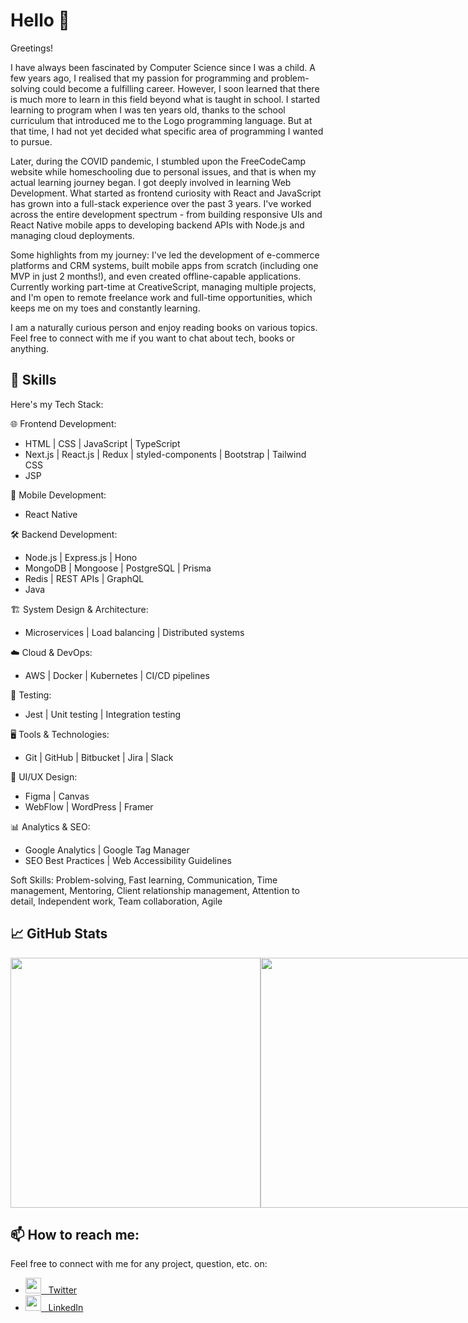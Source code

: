 <!--
**Krrish105/Krrish105** is a ✨ _special_ ✨ repository because its `README.md` (this file) appears on your GitHub profile.

Here are some ideas to get you started:

- 🔭 I’m currently working on ...
- 🌱 I’m currently learning ...
- 👯 I’m looking to collaborate on ...
- 🤔 I’m looking for help with ...
- 💬 Ask me about ...
- 📫 How to reach me: ...
- 😄 Pronouns: ...
- ⚡ Fun fact: ...
-->
<!--<a href="https://github.com/Krrish105">
  <img src="./assets/header.png" width="100%" height = "auto" style = "min-width: 300px; min-height: 350px;">
</a>-->

# Hello 👋

Greetings!

I have always been fascinated by Computer Science since I was a child. A few years ago, I realised that my passion for programming and problem-solving could become a fulfilling career. However, I soon learned that there is much more to learn in this field beyond what is taught in school. I started learning to program when I was ten years old, thanks to the school curriculum that introduced me to the Logo programming language. But at that time, I had not yet decided what specific area of programming I wanted to pursue. 

Later, during the COVID pandemic, I stumbled upon the FreeCodeCamp website while homeschooling due to personal issues, and that is when my actual learning journey began. I got deeply involved in learning Web Development. What started as frontend curiosity with React and JavaScript has grown into a full-stack experience over the past 3 years. I've worked across the entire development spectrum - from building responsive UIs and React Native mobile apps to developing backend APIs with Node.js and managing cloud deployments.

Some highlights from my journey: I've led the development of e-commerce platforms and CRM systems, built mobile apps from scratch (including one MVP in just 2 months!), and even created offline-capable applications. Currently working part-time at CreativeScript, managing multiple projects, and I'm open to remote freelance work and full-time opportunities, which keeps me on my toes and constantly learning.

I am a naturally curious person and enjoy reading books on various topics. Feel free to connect with me if you want to chat about tech, books or anything.

## 🌱 Skills

Here's my Tech Stack:

🌐 Frontend Development:
- HTML | CSS | JavaScript | TypeScript
- Next.js | React.js | Redux | styled-components | Bootstrap | Tailwind CSS
- JSP

📱 Mobile Development:
- React Native

🛠️ Backend Development:
- Node.js | Express.js | Hono
- MongoDB | Mongoose | PostgreSQL | Prisma
- Redis | REST APIs | GraphQL
- Java

🏗️ System Design & Architecture:
- Microservices | Load balancing | Distributed systems

☁️ Cloud & DevOps:
- AWS | Docker | Kubernetes | CI/CD pipelines

🧪 Testing:
- Jest | Unit testing | Integration testing

🖥️ Tools & Technologies:
- Git | GitHub | Bitbucket | Jira | Slack

🎨 UI/UX Design:
- Figma | Canvas
- WebFlow | WordPress | Framer

📊 Analytics & SEO:
- Google Analytics | Google Tag Manager
- SEO Best Practices | Web Accessibility Guidelines

Soft Skills: Problem-solving, Fast learning, Communication, Time management, Mentoring, Client relationship management, Attention to detail, Independent work, Team collaboration, Agile

## &#x1f4c8; GitHub Stats

<div style="display: flex;">
  <a href = "https://github.com/karishma-dev" style="width: fit-content;">
    <img src = "https://github-readme-stats.vercel.app/api?username=karishma-dev&show_icons=true&line_height=27&count_private=true&theme=dark" style="width: 400px !important;">
  </a>
  <a href = "https://github.com/karishma-dev" style="width: fit-content;">
    <img src = "https://github-readme-stats.vercel.app/api/top-langs/?username=karishma-dev&layout=compact&theme=dark" style="width: 400px !important;">
  </a>
</div>

## 📫 How to reach me:

Feel free to connect with me for any project, question, etc. on: 

- [<img src = "./assets/twitter.png" width = "25px"> &nbsp; Twitter](https://twitter.com/_karishma10)
- [<img src = "./assets/linkedin.png" width = "25px"> &nbsp; LinkedIn](https://www.linkedin.com/in/karishma-garg-)
